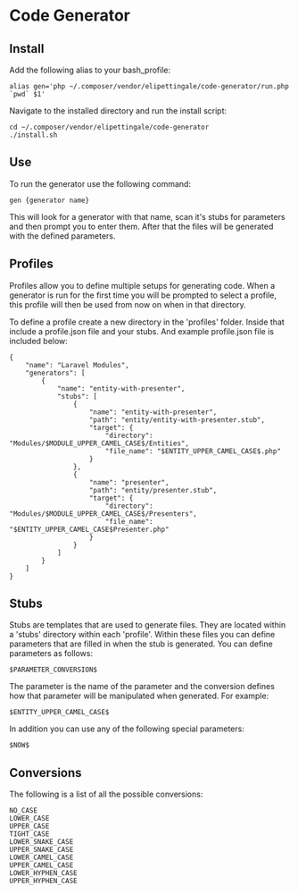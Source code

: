 # Code Generator

## Install

Add the following alias to your bash_profile:

    alias gen='php ~/.composer/vendor/elipettingale/code-generator/run.php `pwd` $1'

Navigate to the installed directory and run the install script:

    cd ~/.composer/vendor/elipettingale/code-generator
    ./install.sh

## Use

To run the generator use the following command:

    gen {generator name}


This will look for a generator with that name, scan it's stubs for parameters and then prompt you to enter them. After that the files will be generated with the defined parameters.

## Profiles

Profiles allow you to define multiple setups for generating code. When a generator is run for the first time you will be prompted to select a profile, this profile will then be used from now on when in that directory. 

To define a profile create a new directory in the 'profiles' folder. Inside that include a profile.json file and your stubs. And example profile.json file is included below:

    {
    	"name": "Laravel Modules",
    	"generators": [
    		{
    			"name": "entity-with-presenter",
    			"stubs": [
    				{
    					"name": "entity-with-presenter",
    					"path": "entity/entity-with-presenter.stub",
    					"target": {
    						"directory": "Modules/$MODULE_UPPER_CAMEL_CASE$/Entities",
    						"file_name": "$ENTITY_UPPER_CAMEL_CASE$.php"
    					}
    				},
    				{
    					"name": "presenter",
    					"path": "entity/presenter.stub",
    					"target": {
    						"directory": "Modules/$MODULE_UPPER_CAMEL_CASE$/Presenters",
    						"file_name": "$ENTITY_UPPER_CAMEL_CASE$Presenter.php"
    					}
    				}
    			]
    		}
    	]
    }

## Stubs

Stubs are templates that are used to generate files. They are located within a 'stubs' directory within each 'profile'. Within these files you can define parameters that are filled in when the stub is generated. You can define parameters as follows:

    $PARAMETER_CONVERSION$

The parameter is the name of the parameter and the conversion defines how that parameter will be manipulated when generated. For example:

    $ENTITY_UPPER_CAMEL_CASE$

In addition you can use any of the following special parameters:

    $NOW$

## Conversions

The following is a list of all the possible conversions:

    NO_CASE
    LOWER_CASE
    UPPER_CASE
    TIGHT_CASE
    LOWER_SNAKE_CASE
    UPPER_SNAKE_CASE
    LOWER_CAMEL_CASE
    UPPER_CAMEL_CASE
    LOWER_HYPHEN_CASE
    UPPER_HYPHEN_CASE
